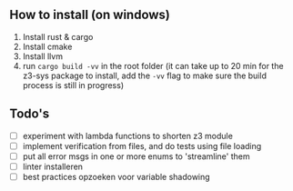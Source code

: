 ## How to install (on windows)
1. Install rust & cargo
2. Install cmake 
3. Install llvm
4. run `cargo build -vv` in the root folder (it can take up to 20 min for the z3-sys package to install, add the `-vv` flag to make sure the build process is still in progress)

## Todo's
- [ ] experiment with lambda functions to shorten z3 module
- [ ] implement verification from files, and do tests using file loading
- [ ] put all error msgs in one or more enums to 'streamline' them
- [ ] linter installeren
- [ ] best practices opzoeken voor variable shadowing